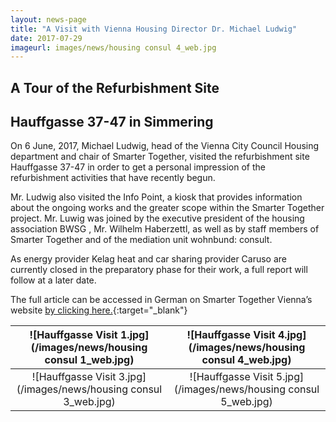 ```yaml
---
layout: news-page
title: "A Visit with Vienna Housing Director Dr. Michael Ludwig"
date: 2017-07-29
imageurl: images/news/housing consul 4_web.jpg
---
```


<div class="multiline">
<h2><span class="ornament-news">A Tour of the Refurbishment Site</span></h2>
<h2><span class="ornament-news">Hauffgasse 37-47 in Simmering</span></h2>
</div>

On 6 June, 2017, Michael Ludwig, head of the Vienna City Council Housing department and chair of Smarter Together, visited the refurbishment site Hauffgasse 37-47 in order to get a personal impression of the refurbishment activities that have recently begun. 

Mr. Ludwig also visited the Info Point, a kiosk that provides information about the ongoing works and the greater scope within the Smarter Together project. Mr. Luwig was joined by the executive president of the housing association BWSG , Mr. Wilhelm Haberzettl, as well as by staff members of Smarter Together and of the mediation unit wohnbund: consult.

As energy provider Kelag heat and car sharing provider Caruso are currently closed in the preparatory phase for their work, a full report will follow at a later date.

The full article can be accessed in German on Smarter Together Vienna’s website [by clicking here.](http://www.smartertogether.at/michael-ludwig-baustellenbesuch/){:target="_blank"}

![Hauffgasse Visit 1.jpg](/images/news/housing consul 1_web.jpg)             |  ![Hauffgasse Visit 4.jpg](/images/news/housing consul 4_web.jpg)
:-------------------------:|:-------------------------:
![Hauffgasse Visit 3.jpg](/images/news/housing consul 3_web.jpg)  |  ![Hauffgasse Visit 5.jpg](/images/news/housing consul 5_web.jpg)
